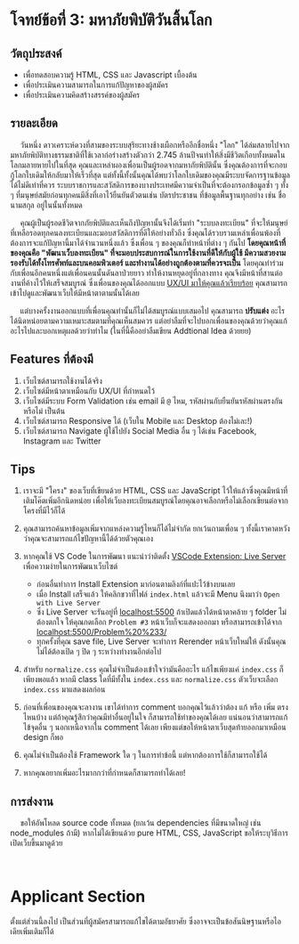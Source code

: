 # โจทย์ข้อที่ 3: มหาภัยพิบัติวันสิ้นโลก

## วัตถุประสงค์

- เพื่อทดสอบความรู้ HTML, CSS และ Javascript เบื้องต้น
- เพื่อประเมินความสามารถในการแก้ปัญหาของผู้สมัคร
- เพื่อประเมินความคิดสร้างสรรค์ของผู้สมัคร

## รายละเอียด

&emsp; วันหนึ่ง ดาวเคราะห์ดวงที่สามของระบบสุริยะทางช้างเผือกหรืออีกชื่อหนึ่ง "โลก" ได้ล่มสลายไปจากมหาภัยพิบัติทางธรรมชาติที่ใช้เวลาก่อร่างสร้างตัวกว่า 2.745 ล้านปีจนทำให้สิ่งมีชีวิตเกือบทั้งหมดในโลกมลายหายไปในที่สุด คุณและเหล่าผองเพื่อนเป็นผู้รอดจากมหาภัยพิบัตินั้น ซึ่งคุณต้องการที่จะกอบกู้โลกใบเดิมให้กลับมาให้เร็วที่สุด แต่ทั้งนี้ทั้งนั้นคุณได้พบว่าโลกใบเดิมของคุณมีระบบจัดการฐานข้อมูลได้ไม่ดีเท่าที่ควร ระบบราชการและสวัสดิการของบางประเทศมีความจำเป็นที่จะต้องกรอกข้อมูลซ้ำ ๆ ทั้ง ๆ ที่มนุษย์สมัยก่อนทุกคนมีสิ่งที่เอาไว้ยืนยันตัวตนเช่น บัตรประชาชน ที่ข้อมูลพื้นฐานทุกอย่าง เช่น ชื่อ นามสกุล อยู่ในนั้นทั้งหมด

&emsp; คุณผู้เป็นผู้รอดชีวิตจากภัยพิบัติและเห็นถึงปัญหานั้นจึงได้เริ่มทำ "ระบบลงทะเบียน" ที่จะให้มนุษย์ที่เหลือรอดทุกคนลงทะเบียนและมอบสวัสดิการที่ดีให้อย่างทั่วถึง ซึ่งคุณได้รวบรวมเหล่าเพื่อนพ้องที่ต้องการจะแก้ปัญหานี้มาได้จำนวนหนึ่งแล้ว ซึ่งเพื่อน ๆ ของคุณก็ทำหน้าที่ต่าง ๆ กันไป **โดยคุณหน้าที่ของคุณคือ "พัฒนาเว็บลงทะเบียน" ที่จะมอบประสบการณ์ในการใช้งานที่ดีให้กับผู้ใช้ มีความสวยงาม รองรับได้ทั้งโทรศัพท์และบนคอมพิวเตอร์ และทำงานได้อย่างถูกต้องตามที่ควรจะเป็น** โดยคุณทำร่วมกับเพื่อนอีกคนหนึ่งแต่เพื่อนคนนั้นดันลาป่วยยาว ทำให้งานหยุดอยู่ที่กลางทาง คุณจึงมีหน้าที่สานต่องานที่ค้างไว้ให้เสร็จสมบูรณ์ ซึ่งเพื่อนของคุณได้ออกแบบ [UX/UI มาให้คุณแล้วเรียบร้อย](https://www.figma.com/file/Cgy7L3UoCBhSiqpFUr6baF/Frontend-Recruitment?node-id=0%3A1) คุณสามารถเข้าไปดูและพัฒนาเว็บให้มีหน้าตาตามนั้นได้เลย

&emsp; แต่บางครั้งงานออกแบบที่เพื่อนคุณทำนั้นก็ไม่ได้สมบูรณ์แบบเสมอไป คุณสามารถ **ปรับแต่ง** อะไรได้นิดหน่อยตามความเหมาะสมตามที่คุณ​เห็นสมควร แต่อย่าลืมที่จะไปบอกเพื่อนของคุณด้วยว่าคุณแก้อะไรไปและบอกเหตุผลด้วยว่าทำไม (ในที่นี้คืออย่าลืมเขียน Addtional Idea ด้วยยย)

## Features ที่ต้องมี

1. เว็บไซต์สามารถใช้งานได้จริง
2. เว็บไซต์มีหน้าตาเหมือนกับ UX/UI ที่กำหนดไว้
3. เว็บไซต์มีระบบ Form Validation เช่น email มี `@` ไหม, รหัสผ่านกับยืนยันรหัสผ่านตรงกันหรือไม่ เป็นต้น
4. เว็บไซต์สามารถ Responsive ได้ (เว็บใน Mobile และ Desktop ต้องไม่เละ!)
5. เว็บไซต์สามารถ Navigate ผู้ใช้ไปยัง Social Media อื่น ๆ ได้เช่น Facebook, Instagram และ Twitter

## Tips

1. เราจะมี "โครง" ของเว็บที่เขียนด้วย HTML, CSS และ JavaScript ไว้ให้แล้วซึ่งคุณมีหน้าที่เติมโค๊ตเพิ่มอีกนิดหน่อย เพื่อให้เว็บลงทะเบียนสมบูรณ์โดยคุณอาจเลือกหรือไม่เลือกเขียนต่อจากโครงที่มีไว้ก็ได้
2. คุณสามารถค้นหาข้อมูลเพิ่มจากแหล่งความรู้ไหนก็ได้ไม่จำกัด ยกเว้นถามเพื่อน ๆ ทั้งนี้เราคาดหวังว่าคุณจะสามารถแก้ไขปัญหานี้ได้ด้วยตัวคุณเอง
3. หากคุณใช้ VS Code ในการพัฒนา แนะนำว่าติดตั้ง [VSCode Extension: Live Server](https://marketplace.visualstudio.com/items?itemName=ritwickdey.LiveServer) เพื่อความง่ายในการพัฒนาเว็บไซต์

   - ก่อนอื่นทำการ Install Extension มาก่อนตามลิงก์ที่แปะไว้ข้างบนเลย
   - เมื่อ Install เสร็จแล้ว ให้คลิกขวาที่ไฟล์ `index.html` แล้วจะมี Menu นึงมาว่า `Open with Live Server`
   - ซึ่ง Live Server จะรันอยู่ที่ [localhost:5500](http://localhost:5500) ถ้าเปิดแล้วได้หน้าตาคล้าย ๆ folder ไม่ต้องตกใจ ให้คุณกดเลือก `Problem #3` หน้าเว็บก็จะแสดงออกมา หรือสามารถเข้าได้จาก [localhost:5500/Problem%20%233/](http://localhost:5500/Problem%20%233/)
   - ทุกครั้งที่คุณ save file, Live Server จะทำการ Rerender หน้าเว็บใหม่ให้ ดังนั้นคุณไม่ได้ต้องเปิด ๆ ปิด ๆ ระหว่างทำงานอีกต่อไป

4. สำหรับ `normalize.css` คุณไม่จำเป็นต้องเข้าใจว่ามันคืออะไร แก้ไขเพียงแค่ `index.css` ก็เพียงพอแล้ว หากมี class ใดที่มีทั้งใน `index.css` และ `normalize.css` ตัวเว็บจะเลือก `index.css` มาแสดงผลก่อน
5. ก่อนที่เพื่อนของคุณจะลางาน เขาได้ทำการ comment บอกคุณไว้แล้วว่าต้อง แก้ หรือ เพิ่ม ตรงไหนบ้าง แต่ถ้าคุณรู้สึกว่าคุณมีท่าอื่นอยู่ในใจ ก็สามารถใช้ท่าของคุณได้เลย แน่นอนว่าสามารถแก้ไข้จุดอื่น ๆ นอกเหนือจากใน comment ได้เลย เพียงแต่ขอให้หน้าตาเว็บสุดท้ายออกมาเหมือน design ก็พอ
6. คุณไม่จำเป็นต้องใช้ Framework ใด ๆ ในการทำข้อนี้ แต่หากต้องการใช้ก็สามารถใช้ได้
7. หากคุณอยากเพิ่มอะไรมากกว่าที่กำหนดก็สามารถทำได้เลย!

## การส่งงาน

&emsp; ขอให้อัพโหลด source code ทั้งหมด (ยกเว้น dependencies ที่มีขนาดใหญ่ เช่น node_modules ถ้ามี) หากไม่ได้เขียนด้วย pure HTML, CSS, JavaScript ขอให้ระบุวิธีการเปิดเว็บขึ้นมาดูด้วย

<br/>

# Applicant Section

ตั้งแต่ส่วนนี้ลงไป เป็นส่วนที่ผู้สมัครสามารถแก้ไขได้ตามอัธยาศัย ซึ่งอาจจะเป็นข้อสันนิษฐานหรือไอเดียเพิ่มเติมก็ได้
